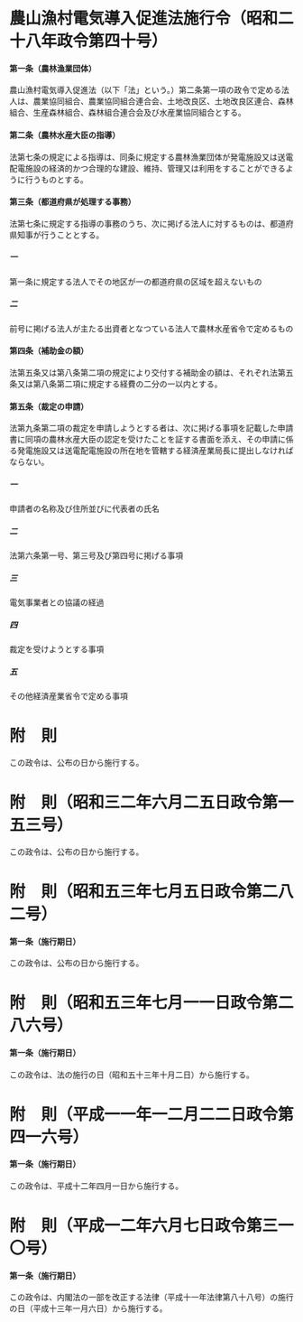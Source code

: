 # 農山漁村電気導入促進法施行令（昭和二十八年政令第四十号）
#### 第一条（農林漁業団体）
農山漁村電気導入促進法（以下「法」という。）第二条第一項の政令で定める法人は、農業協同組合、農業協同組合連合会、土地改良区、土地改良区連合、森林組合、生産森林組合、森林組合連合会及び水産業協同組合とする。
#### 第二条（農林水産大臣の指導）
法第七条の規定による指導は、同条に規定する農林漁業団体が発電施設又は送電配電施設の経済的かつ合理的な建設、維持、管理又は利用をすることができるように行うものとする。
#### 第三条（都道府県が処理する事務）
法第七条に規定する指導の事務のうち、次に掲げる法人に対するものは、都道府県知事が行うこととする。
##### 一
第一条に規定する法人でその地区が一の都道府県の区域を超えないもの
##### 二
前号に掲げる法人が主たる出資者となつている法人で農林水産省令で定めるもの
#### 第四条（補助金の額）
法第五条又は第八条第二項の規定により交付する補助金の額は、それぞれ法第五条又は第八条第二項に規定する経費の二分の一以内とする。
#### 第五条（裁定の申請）
法第九条第二項の裁定を申請しようとする者は、次に掲げる事項を記載した申請書に同項の農林水産大臣の認定を受けたことを証する書面を添え、その申請に係る発電施設又は送電配電施設の所在地を管轄する経済産業局長に提出しなければならない。
##### 一
申請者の名称及び住所並びに代表者の氏名
##### 二
法第六条第一号、第三号及び第四号に掲げる事項
##### 三
電気事業者との協議の経過
##### 四
裁定を受けようとする事項
##### 五
その他経済産業省令で定める事項
# 附　則
この政令は、公布の日から施行する。
# 附　則（昭和三二年六月二五日政令第一五三号）
この政令は、公布の日から施行する。
# 附　則（昭和五三年七月五日政令第二八二号）
#### 第一条（施行期日）
この政令は、公布の日から施行する。
# 附　則（昭和五三年七月一一日政令第二八六号）
#### 第一条（施行期日）
この政令は、法の施行の日（昭和五十三年十月二日）から施行する。
# 附　則（平成一一年一二月二二日政令第四一六号）
#### 第一条（施行期日）
この政令は、平成十二年四月一日から施行する。
# 附　則（平成一二年六月七日政令第三一〇号）
#### 第一条（施行期日）
この政令は、内閣法の一部を改正する法律（平成十一年法律第八十八号）の施行の日（平成十三年一月六日）から施行する。
